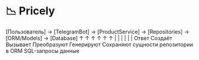 # 📉 Pricely

[Пользователь] → [TelegramBot] → [ProductService] → [Repositories] → [ORM/Models] → [Database]
    ↑              ↑                  ↑                  ↑              ↑             ↑
    |              |                  |                  |              |             |
  Ответ         Создаёт            Вызывает         Преобразуют      Генерируют    Сохраняют
                сущности          репозитории       в ORM            SQL-запросы   данные
